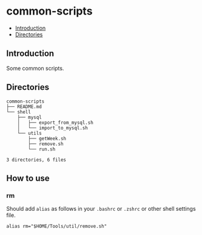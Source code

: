 # common-scripts

- [Introduction](#1)
- [Directories](#2)

## <span id='1'>Introduction</span>
Some common scripts.

## <span id='2'>Directories</span>
```shell
common-scripts
├── README.md
└── shell
    ├── mysql
    │   ├── export_from_mysql.sh
    │   └── import_to_mysql.sh
    └── utils
        ├── getWeek.sh
        ├── remove.sh
        └── run.sh

3 directories, 6 files
```

## How to use
### rm
Should add `alias` as follows in your `.bashrc` or `.zshrc` or other shell settings file.
```shell
alias rm="$HOME/Tools/util/remove.sh"
```
